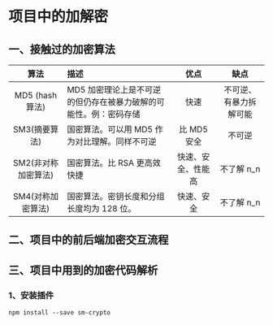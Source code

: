 # 项目中的加解密

## 一、接触过的加密算法

|        算法         | 描述                                                             |        优点        |          缺点          |
| :-----------------: | :--------------------------------------------------------------- | :----------------: | :--------------------: |
|   MD5 (hash 算法)   | MD5 加密理论上是不可逆的但仍存在被暴力破解的可能性。例：密码存储 |        快速        | 不可逆、有暴力拆解可能 |
|    SM3(摘要算法)    | 国密算法。可以用 MD5 作为对比理解。同样不可逆                    |    比 MD5 安全     |         不可逆         |
| SM2(非对称加密算法) | 国密算法。比 RSA 更高效快捷                                      | 快速、安全、性能高 |       不了解 n_n       |
|  SM4(对称加密算法)  | 国密算法。密钥长度和分组长度均为 128 位。                        |     快速、安全     |       不了解 n_n       |

## 二、项目中的前后端加密交互流程

## 三、项目中用到的加密代码解析

### 1、安装插件

```
npm install --save sm-crypto
```
